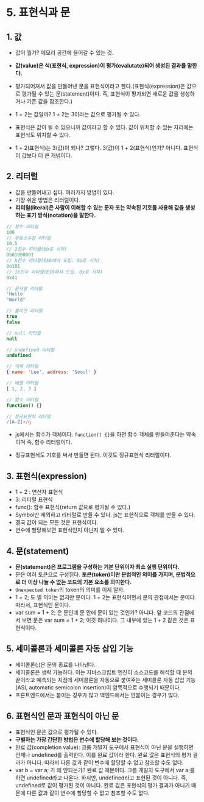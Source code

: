 # 5. 표현식과 문
## 1. 값
- 값이 뭘가? 메모리 공간에 들어갈 수 있는 것.
- **값(value)은 식(표현식, expression)이 평가(evalutate)되어 생성된 결과를 말한다.**
- 평가되어져서 값을 만들어낸 문을 표현식이라고 한다.(표현식(expression)은 값으로 평가될 수 있는 문(statement)이다. 즉, 표현식이 평가되면 새로운 값을 생성하거나 기존 값을 참조한다.)
- 1 + 2는 값일까? 1 + 2는 3이라는 값으로 평가될 수 있다. 
- 표현식은 값이 될 수 있으니까 값이라고 할 수 있다. 값이 위치할 수 있는 자리에는 표현식도 위치할 수 있다.

- 1 + 2(표현식)는 3(값)이 되나? 그렇다. 3(값)이 1 + 2(표현식)인가? 아니다. 표현식이 값보다 더 큰 개념이다.

## 2. 리터럴
- 값을 만들어내고 싶다. 여러가지 방법이 있다. 
- 가장 쉬운 방법은 리터럴이다. 
- **리터럴(literal)은 사람이 이해할 수 있는 문자 또는 약속된 기호를 사용해 값을 생성하는 표기 방식(notation)을 말한다.**
```js
// 정수 리터럴
100
// 부동소수점 리터럴
10.5
// 2진수 리터럴(0b로 시작)
0b01000001
// 8진수 리터럴(ES6에서 도입. 0o로 시작)
0o101
// 16진수 리터럴(ES6에서 도입. 0x로 시작)
0x41

// 문자열 리터럴
'Hello'
"World"

// 불리언 리터럴
true
false

// null 리터럴
null

// undefined 리터럴
undefined

// 객체 리터럴
{ name: 'Lee', address: 'Seoul' }

// 배열 리터럴
[ 1, 2, 3 ]

// 함수 리터럴
function() {}

// 정규표현식 리터럴
/[A-Z]+/g
```
- js에서는 함수가 객체이다. `function() {}`을 하면 함수 객체를 만들어준다는 약속이며 즉, 함수 리터럴이다.

- 정규표현식도 기호를 써서 만들면 된다. 이것도 정규표현식 리터럴이다.


## 3. 표현식(expression)
- 1 + 2 : 연산자 표현식
- 3: 리터럴 표현식
- func(): 함수 표현식(return 값으로 평가될 수 있다.)
- Symbol만 제외하고 리터럴로 만들 수 있다. js는 표현식으로 객체를 만들 수 있다.
- 결국 값이 되는 모든 것은 표현식이다.
- 변수에 할당해보면 표현식인지 아닌지 알 수 있다.

## 4. 문(statement)
- **문(statement)은 프로그램을 구성하는 기본 단위이자 최소 실행 단위이다.**
- 문은 여러 토큰으로 구성된다. **토큰(token)이란 문법적인 의미를 가지며, 문법적으로 더 이상 나눌 수 없는 코드의 기본 요소를 의미한다.** 
- `Unexpected token`의 token의 의미를 이제 알자.
- 1 + 2; 도 별 의미는 없지만 문이다. 1 + 2는 표현식이면서 문의 관점에서는 문이다. 따라서, 표현식인 문이다.
- var sum = 1 + 2; 은 문인데 문 안에 문이 있는 것인가? 아니다. 앞 코드의 관점에서 보면 문은 var sum = 1 + 2; 이것 하나이다. 그 내부에 있는 1 + 2 같은 것은 표현식이다.

## 5. 세미콜론과 세미콜론 자동 삽입 기능
- 세미콜론(;)은 문의 종료를 나타낸다.
- 세미콜론은 생략 가능하다. 이는 자바스크립트 엔진이 소스코드를 해석할 때 문의 끝이라고 예측되는 지점에 세미콜론을 자동으로 붙여주는 세미콜론 자동 삽입 기능(ASI, automatic semicolon insertion)이 암묵적으로 수행되기 때문이다.
- 프론트엔드에서는 붙이는 경우가 많고 백엔드에서는 안붙이는 경우가 많다.

## 6. 표현식인 문과 표현식이 아닌 문
- 표현식인 문은 값으로 평가될 수 있다. 
- **구별하는 가장 간단한 방법은 변수에 할당해 보는 것이다.**
- 완료 값(completion value): 크롬 개발자 도구에서 표현식이 아닌 문을 실행하면 언제나 undefined를 출력한다. 이를 완료 값이라 한다. 완료 값은 표현식의 평가 결과가 아니다. 따라서 다른 값과 같이 변수에 할당할 수 없고 참조할 수도 없다.
- var b = var a; 가 왜 안되는가? 완료 값 때문이다. 크롬 개발자 도구에서 var a;를 하면 undefined라고 나온다. 하지만, undefined라고 표현된 것이 아니다. 즉, undefined로 값이 평가된 것이 아니다. 완료 값은 표현식의 평가 결과가 아니기 때문에 다른 값과 같이 변수에 할당할 수 없고 참조할 수도 없다.
